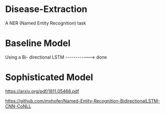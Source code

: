 # Disease-Extraction
A NER (Named Entity Recognition) task 

# Baseline Model
Using a Bi- directional LSTM ------------> done

# Sophisticated Model

https://arxiv.org/pdf/1811.05468.pdf

https://github.com/mxhofer/Named-Entity-Recognition-BidirectionalLSTM-CNN-CoNLL

